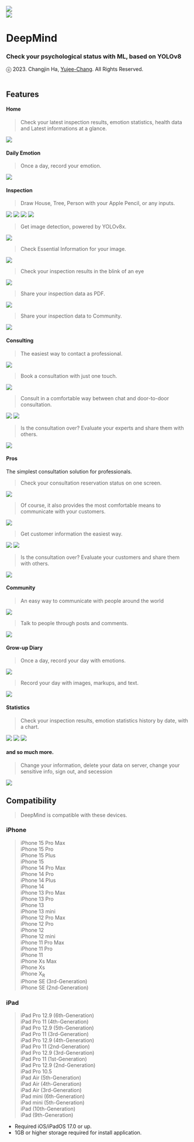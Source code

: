 ![ ](imgs/ic_deepMind_h.png)</br>
![ ](imgs/mockup.PNG)</br>
# DeepMind</br>
### Check your psychological status with ML, based on YOLOv8<br>
ⓒ 2023. Changjin Ha, [Yujee-Chang](https://github.com/yujeecatherine). All Rights Reserved.<br><br>

## Features</br>
#### Home</br>
> Check your latest inspection results, emotion statistics, health data and Latest informations at a glance.</br>

![ ](imgs/home_1.PNG)</br>

#### Daily Emotion</br>
> Once a day, record your emotion.</br>

![ ](imgs/dailyEmotion_1.PNG)</br>

#### Inspection</br>
> Draw House, Tree, Person with your Apple Pencil, or any inputs.</br>

![ ](imgs/inspection_1.PNG) ![ ](imgs/inspection_2.PNG) ![ ](imgs/inspection_3.PNG) ![ ](imgs/inspection_4.PNG)</br>

> Get image detection, powered by YOLOv8x.</br>

![ ](imgs/inspection_5.PNG)</br>

> Check Essential Information for your image.</br>

![ ](imgs/inspection_6.PNG)</br>

> Check your inspection results in the blink of an eye </br>

![ ](imgs/inspection_8.PNG)</br>

> Share your inspection data as PDF. </br>

![ ](imgs/inspection_7.PNG)</br>

> Share your inspection data to Community. </br>

![ ](imgs/inspection_9.PNG)</br>

#### Consulting</br>
> The easiest way to contact a professional. </br>

![ ](imgs/consulting_1.PNG)</br>

> Book a consultation with just one touch. </br>

![ ](imgs/consulting_2.PNG)</br>

> Consult in a comfortable way between chat and door-to-door consultation. </br>

![ ](imgs/consulting_3.PNG) ![ ](imgs/consulting_4.PNG) </br>

> Is the consultation over? Evaluate your experts and share them with others. </br>

![ ](imgs/consulting_5.PNG) </br>

#### Pros</br>
The simplest consultation solution for professionals. </br>
> Check your consultation reservation status on one screen. </br>

![ ](imgs/pro_1.PNG) </br>

> Of course, it also provides the most comfortable means to communicate with your customers. </br>

![ ](imgs/pro_2.PNG) </br>

> Get customer information the easiest way. </br>

![ ](imgs/pro_3.PNG) ![ ](imgs/pro_4.PNG) </br>

> Is the consultation over? Evaluate your customers and share them with others. </br>

![ ](imgs/pro_5.PNG)

#### Community</br>
> An easy way to communicate with people around the world </br>

![ ](imgs/community_1.PNG) </br>

> Talk to people through posts and comments. </br>

![ ](imgs/community_2.PNG) </br>

#### Grow-up Diary</br>
> Once a day, record your day with emotions.</br>

![ ](imgs/dailyDiary_1.PNG)</br>

> Record your day with images, markups, and text. </br>

![ ](imgs/dailyDiary_2.PNG)</br>

#### Statistics</br>
> Check your inspection results, emotion statistics history by date, with a chart.</br>

![ ](imgs/statistics_1.PNG) ![ ](imgs/statistics_2.PNG) ![ ](imgs/statistics_3.PNG)</br>

#### and so much more.</br>
> Change your information, delete your data on server, change your sensitive info, sign out, and secession </br>

![ ](imgs/more.PNG) </br>

## Compatibility</br>
> DeepMind is compatible with these devices. </br>
### iPhone</br>

> iPhone 15 Pro Max </br>
 iPhone 15 Pro </br>
 iPhone 15 Plus </br>
 iPhone 15 </br>
 iPhone 14 Pro Max </br>
 iPhone 14 Pro </br>
 iPhone 14 Plus </br>
 iPhone 14 </br>
 iPhone 13 Pro Max </br>
 iPhone 13 Pro </br>
 iPhone 13 </br>
 iPhone 13 mini </br>
 iPhone 12 Pro Max </br>
 iPhone 12 Pro </br>
 iPhone 12 </br>
 iPhone 12 mini </br>
 iPhone 11 Pro Max </br>
 iPhone 11 Pro </br>
 iPhone 11 </br>
 iPhone Xs Max </br>
 iPhone Xs </br>
 iPhone X<sub>R</sub> </br>
 iPhone SE (3rd-Generation) </br>
 iPhone SE (2nd-Generation) </br>

### iPad</br>

> iPad Pro 12.9 (6th-Generation) </br>
 iPad Pro 11 (4th-Generation) </br>
 iPad Pro 12.9 (5th-Generation) </br>
 iPad Pro 11 (3rd-Generation) </br>
 iPad Pro 12.9 (4th-Generation) </br>
 iPad Pro 11 (2nd-Generation) </br>
 iPad Pro 12.9 (3rd-Generation) </br>
 iPad Pro 11 (1st-Generation) </br>
 iPad Pro 12.9 (2nd-Generation) </br>
 iPad Pro 10.5 </br>
 iPad Air (5th-Generation) </br>
 iPad Air (4th-Generation) </br>
 iPad Air (3rd-Generation) </br>
 iPad mini (6th-Generation) </br>
 iPad mini (5th-Generation) </br>
 iPad (10th-Generation) </br>
 iPad (9th-Generation) </br>

 * Required iOS/iPadOS 17.0 or up. </br>
 * 1GB or higher storage required for install application.
